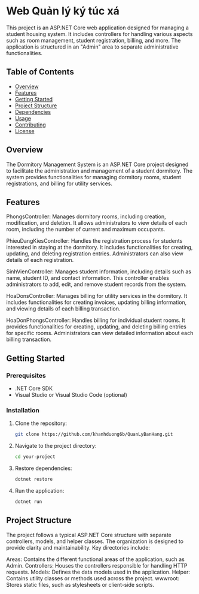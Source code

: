 # Web Quản lý ký túc xá

This project is an ASP.NET Core web application designed for managing a student housing system. It includes controllers for handling various aspects such as room management, student registration, billing, and more. The application is structured in an "Admin" area to separate administrative functionalities.

## Table of Contents

- [Overview](#overview)
- [Features](#features)
- [Getting Started](#getting-started)
- [Project Structure](#project-structure)
- [Dependencies](#dependencies)
- [Usage](#usage)
- [Contributing](#contributing)
- [License](#license)

## Overview

The Dormitory Management System is an ASP.NET Core project designed to facilitate the administration and management of a student dormitory. The system provides functionalities for managing dormitory rooms, student registrations, and billing for utility services.

## Features

PhongsController: Manages dormitory rooms, including creation, modification, and deletion. It allows administrators to view details of each room, including the number of current and maximum occupants.

PhieuDangKiesController: Handles the registration process for students interested in staying at the dormitory. It includes functionalities for creating, updating, and deleting registration entries. Administrators can also view details of each registration.

SinhVienController: Manages student information, including details such as name, student ID, and contact information. This controller enables administrators to add, edit, and remove student records from the system.

HoaDonsController: Manages billing for utility services in the dormitory. It includes functionalities for creating invoices, updating billing information, and viewing details of each billing transaction.

HoaDonPhongsController: Handles billing for individual student rooms. It provides functionalities for creating, updating, and deleting billing entries for specific rooms. Administrators can view detailed information about each billing transaction.

## Getting Started

### Prerequisites

- .NET Core SDK
- Visual Studio or Visual Studio Code (optional)

### Installation

1. Clone the repository:

    ```bash
    git clone https://github.com/khanhduong6b/QuanLyBanHang.git
    ```

2. Navigate to the project directory:

    ```bash
    cd your-project
    ```

3. Restore dependencies:

    ```bash
    dotnet restore
    ```

4. Run the application:

    ```bash
    dotnet run
    ```

## Project Structure

The project follows a typical ASP.NET Core structure with separate controllers, models, and helper classes. The organization is designed to provide clarity and maintainability. Key directories include:

Areas: Contains the different functional areas of the application, such as Admin.
Controllers: Houses the controllers responsible for handling HTTP requests.
Models: Defines the data models used in the application.
Helper: Contains utility classes or methods used across the project.
wwwroot: Stores static files, such as stylesheets or client-side scripts.

